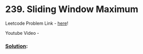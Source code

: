# 239. Sliding Window Maximum

Leetcode Problem Link - [here](https://leetcode.com/problems/sliding-window-maximum/description/?envType=study-plan-v2&envId=top-100-liked)!

Youtube Video - 

### [Solution]():

```cpp


```